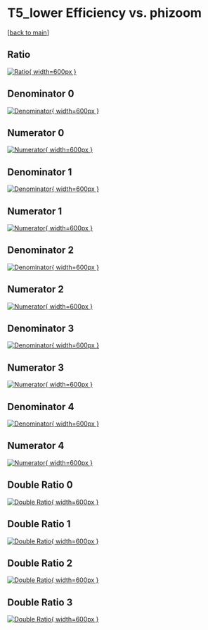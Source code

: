 # T5_lower Efficiency vs. phizoom

[[back to main](./)]



## Ratio

[![Ratio](../mtv/var/T5_lower_loweta_211_0_eff_phizoom.png){ width=600px }](../mtv/var/T5_lower_loweta_211_0_eff_phizoom.pdf)

## Denominator 0

[![Denominator](../mtv/den/T5_lower_loweta_211_0_eff_phizoom_den0.png){ width=600px }](../mtv/den/T5_lower_loweta_211_0_eff_phizoom_den0.pdf)

## Numerator 0

[![Numerator](../mtv/num/T5_lower_loweta_211_0_eff_phizoom_num0.png){ width=600px }](../mtv/num/T5_lower_loweta_211_0_eff_phizoom_num0.pdf)

## Denominator 1

[![Denominator](../mtv/den/T5_lower_loweta_211_0_eff_phizoom_den1.png){ width=600px }](../mtv/den/T5_lower_loweta_211_0_eff_phizoom_den1.pdf)

## Numerator 1

[![Numerator](../mtv/num/T5_lower_loweta_211_0_eff_phizoom_num1.png){ width=600px }](../mtv/num/T5_lower_loweta_211_0_eff_phizoom_num1.pdf)

## Denominator 2

[![Denominator](../mtv/den/T5_lower_loweta_211_0_eff_phizoom_den2.png){ width=600px }](../mtv/den/T5_lower_loweta_211_0_eff_phizoom_den2.pdf)

## Numerator 2

[![Numerator](../mtv/num/T5_lower_loweta_211_0_eff_phizoom_num2.png){ width=600px }](../mtv/num/T5_lower_loweta_211_0_eff_phizoom_num2.pdf)

## Denominator 3

[![Denominator](../mtv/den/T5_lower_loweta_211_0_eff_phizoom_den3.png){ width=600px }](../mtv/den/T5_lower_loweta_211_0_eff_phizoom_den3.pdf)

## Numerator 3

[![Numerator](../mtv/num/T5_lower_loweta_211_0_eff_phizoom_num3.png){ width=600px }](../mtv/num/T5_lower_loweta_211_0_eff_phizoom_num3.pdf)

## Denominator 4

[![Denominator](../mtv/den/T5_lower_loweta_211_0_eff_phizoom_den4.png){ width=600px }](../mtv/den/T5_lower_loweta_211_0_eff_phizoom_den4.pdf)

## Numerator 4

[![Numerator](../mtv/num/T5_lower_loweta_211_0_eff_phizoom_num4.png){ width=600px }](../mtv/num/T5_lower_loweta_211_0_eff_phizoom_num4.pdf)

## Double Ratio 0

[![Double Ratio](../mtv/ratio/T5_lower_loweta_211_0_eff_phizoom_ratio0.png){ width=600px }](../mtv/ratio/T5_lower_loweta_211_0_eff_phizoom_ratio0.pdf)

## Double Ratio 1

[![Double Ratio](../mtv/ratio/T5_lower_loweta_211_0_eff_phizoom_ratio1.png){ width=600px }](../mtv/ratio/T5_lower_loweta_211_0_eff_phizoom_ratio1.pdf)

## Double Ratio 2

[![Double Ratio](../mtv/ratio/T5_lower_loweta_211_0_eff_phizoom_ratio2.png){ width=600px }](../mtv/ratio/T5_lower_loweta_211_0_eff_phizoom_ratio2.pdf)

## Double Ratio 3

[![Double Ratio](../mtv/ratio/T5_lower_loweta_211_0_eff_phizoom_ratio3.png){ width=600px }](../mtv/ratio/T5_lower_loweta_211_0_eff_phizoom_ratio3.pdf)

